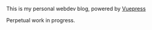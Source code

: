 This is my personal webdev blog, powered by
[Vuepress](https://vuepress.vuejs.org/)

Perpetual work in progress.
